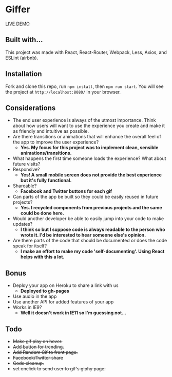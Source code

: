 # Giffer

[LIVE DEMO](https://qualitydixon.github.io/giffer/)

## Built with...

This project was made with React, React-Router, Webpack, Less, Axios, and ESLint (airbnb).

## Installation

Fork and clone this repo, run `npm install`, then `npm run start`. You will see the project at `http://localhost:8080/` in your browser.

## Considerations

- The end user experience is always of the utmost importance.  Think about how users will want to use the experience you create and make it as friendly and intuitive as possible.
- Are there transitions or animations that will enhance the overall feel of the app to improve the user experience?
  * **Yes. My focus for this project was to implement clean, sensible animations/transitions.**
- What happens the first time someone loads the experience?  What about future visits?
- Responsive?
  * **Yes! A small mobile screen does not provide the best experience but it's fully functional.**
- Shareable?
  * **Facebook and Twitter buttons for each gif**
- Can parts of the app be built so they could be easily reused in future projects?
  * **Yes. I recycled components from previous projects and the same could be done here.**
- Would another developer be able to easily jump into your code to make updates?
  * **I think so but I suppose code is always readable to the person who wrote it. I'd be interested to hear someone else's opinion.**
- Are there parts of the code that should be documented or does the code speak for itself?
  * **I make an effort to make my code 'self-documenting'. Using React helps with this a lot.**

## Bonus
- Deploy your app on Heroku to share a link with us
  * **Deployed to gh-pages**
- Use audio in the app
- Use another API for added features of your app
- Works in IE9?
  * **Well it doesn't work in IE11 so I'm guessing not...**

## Todo

- ~~Make gif play on hover.~~
- ~~Add button for trending.~~
- ~~Add Random Gif to front page.~~
- ~~Facebook/Twitter share~~
- ~~Code cleanup.~~
- ~~set onclick to send user to gif's giphy page.~~

